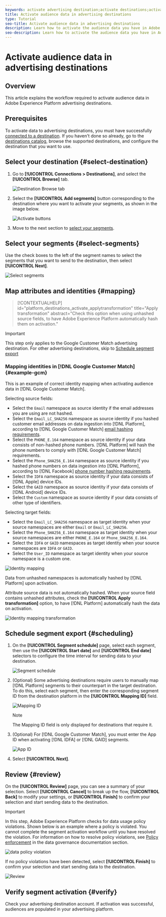 ```yaml
---
keywords: activate advertising destination;activate destinations;activate data
title: Activate audience data in advertising destinations
type: Tutorial
seo-title: Activate audience data in advertising destinations
description: Learn how to activate the audience data you have in Adobe Experience Platform by mapping segments to advertising destinations.
seo-description: Learn how to activate the audience data you have in Adobe Experience Platform by mapping segments to advertising destinations.
---
```

# Activate audience data in advertising destinations

## Overview

This article explains the workflow required to activate audience data in Adobe Experience Platform advertising destinations.

## Prerequisites

To activate data to advertising destinations, you must have successfully [connected to a destination](./connect-destination.md). If you haven't done so already, go to the [destinations catalog](../catalog/overview.md), browse the supported destinations, and configure the destination that you want to use.

## Select your destination {#select-destination}

1. Go to **[!UICONTROL Connections > Destinations]**, and select the **[!UICONTROL Browse]** tab.
    
    ![Destination Browse tab](../assets/ui/activate-advertising-destinations/browse-tab.png)

1. Select the **[!UICONTROL Add segments]** button corresponding to the destination where you want to activate your segments, as shown in the image below.

    ![Activate buttons](../assets/ui/activate-advertising-destinations/activate-buttons-browse.png)

1. Move to the next section to [select your segments](#select-segments).

## Select your segments {#select-segments}

Use the check boxes to the left of the segment names to select the segments that you want to send to the destination, then select **[!UICONTROL Next]**.

![Select segments](../assets/ui/activate-advertising-destinations/select-segments.png)


## Map attributes and identities {#mapping}

>[!CONTEXTUALHELP]
>id="platform_destinations_activate_applytransformation"
>title="Apply transformation"
>abstract="Check this option when using unhashed source fields, to have Adobe Experience Platform automatically hash them on activation."

>[!IMPORTANT]
>
>This step only applies to the Google Customer Match advertising destination. For other advertising destinations, skip to [Schedule segment export](#scheduling)

### Mapping identities in [!DNL Google Customer Match] {#example-gcm}

This is an example of correct identity mapping when activating audience data in [!DNL Google Customer Match].

Selecting source fields:

* Select the `Email` namespace as source identity if the email addresses you are using are not hashed.
* Select the `Email_LC_SHA256` namespace as source identity if you hashed customer email addresses on data ingestion into [!DNL Platform], according to [!DNL Google Customer Match] [email hashing requirements](../catalog/social/../advertising/google-customer-match.md).
* Select the `PHONE_E.164` namespace as source identity if your data consists of non-hashed phone numbers. [!DNL Platform] will hash the phone numbers to comply with [!DNL Google Customer Match] requirements.
* Select the `Phone_SHA256_E.164` namespace as source identity if you hashed phone numbers on data ingestion into [!DNL Platform], according to [!DNL Facebook] [phone number hashing requirements](../catalog/social/../advertising/google-customer-match.md).
* Select the `IDFA` namespace as source identity if your data consists of [!DNL Apple] device IDs. 
* Select the `GAID` namespace as source identity if your data consists of [!DNL Android] device IDs.
* Select the `Custom` namespace as source identity if your data consists of other type of identifiers.

Selecting target fields:

* Select the `Email_LC_SHA256` namespace as target identity when your source namespaces are either `Email` or `Email_LC_SHA256`.
* Select the `Phone_SHA256_E.164` namespace as target identity when your source namespaces are either `PHONE_E.164` or `Phone_SHA256_E.164`.
* Select the `IDFA` or `GAID` namespaces as target identity when your source namespaces are `IDFA` or `GAID`.
* Select the `User_ID` namespace as target identity when your source namespace is a custom one.

![Identity mapping](../assets/ui/activate-advertising-destinations/identity-mapping-gcm.png)

Data from unhashed namespaces is automatically hashed by [!DNL Platform] upon activation.

Attribute source data is not automatically hashed. When your source field contains unhashed attributes, check the **[!UICONTROL Apply transformation]** option, to have [!DNL Platform] automatically hash the data on activation.

![Identity mapping transformation](../assets/ui/activate-advertising-destinations/identity-mapping-gcm-transformation.png)

## Schedule segment export {#scheduling}

1. On the **[!UICONTROL Segment schedule]** page, select each segment, then use the **[!UICONTROL Start date]** and **[!UICONTROL End date]** selectors to configure the time interval for sending data to your destination.

    ![Segment schedule](../assets/ui/activate-advertising-destinations/segment-schedule.png)

1. (Optional) Some advertising destinations require users to manually map [!DNL Platform] segments to their counterpart in the target destination. To do this, select each segment, then enter the corresponding segment ID from the destination platform in the **[!UICONTROL Mapping ID]** field.

    ![Mapping ID](../assets/ui/activate-advertising-destinations/mapping-id.png)

    >[!NOTE]
    >
    >The Mapping ID field is only displayed for destinations that require it.


1. (Optional) For [!DNL Google Customer Match], you must enter the App ID when activating [!DNL IDFA] or [!DNL GAID] segments.

    ![App ID](../assets/ui/activate-advertising-destinations/gcm-destination-appid.png)

1. Select **[!UICONTROL Next]**.

## Review {#review}

On the **[!UICONTROL Review]** page, you can see a summary of your selection. Select **[!UICONTROL Cancel]** to break up the flow, **[!UICONTROL Back]** to modify your settings, or **[!UICONTROL Finish]** to confirm your selection and start sending data to the destination.

>[!IMPORTANT]
>
>In this step, Adobe Experience Platform checks for data usage policy violations. Shown below is an example where a policy is violated. You cannot complete the segment activation workflow until you have resolved the violation. For information on how to resolve policy violations, see [Policy enforcement](../../rtcdp/privacy/data-governance-overview.md#enforcement) in the data governance documentation section.
 
![data policy violation](../assets/common/data-policy-violation.png)

If no policy violations have been detected, select **[!UICONTROL Finish]** to confirm your selection and start sending data to the destination. 

![Review](../assets/ui/activate-advertising-destinations/review.png)

## Verify segment activation {#verify}

Check your advertising destination account. If activation was successful, audiences are populated in your advertising platform.